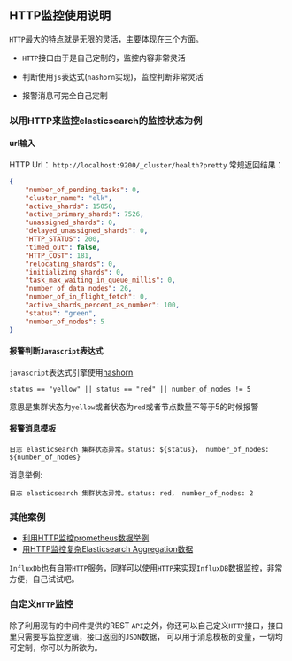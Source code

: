 ## HTTP监控使用说明

`HTTP`最大的特点就是无限的灵活，主要体现在三个方面。

* `HTTP`接口由于是自己定制的，监控内容非常灵活

* 判断使用`js`表达式(`nashorn`实现)，监控判断非常灵活

* 报警消息可完全自己定制

### 以用HTTP来监控elasticsearch的监控状态为例

#### url输入
HTTP Url： `http://localhost:9200/_cluster/health?pretty` 常规返回结果：

```json
{
    "number_of_pending_tasks": 0,
    "cluster_name": "elk",
    "active_shards": 15050,
    "active_primary_shards": 7526,
    "unassigned_shards": 0,
    "delayed_unassigned_shards": 0,
    "HTTP_STATUS": 200,
    "timed_out": false,
    "HTTP_COST": 181,
    "relocating_shards": 0,
    "initializing_shards": 0,
    "task_max_waiting_in_queue_millis": 0,
    "number_of_data_nodes": 26,
    "number_of_in_flight_fetch": 0,
    "active_shards_percent_as_number": 100,
    "status": "green",
    "number_of_nodes": 5
}
```

#### 报警判断`Javascript`表达式

`javascript`表达式引擎使用<a href="https://www.runoob.com/java/java8-nashorn-javascript.html" target="_blank">nashorn</a>

```
status == "yellow" || status == "red" || number_of_nodes != 5
```
意思是集群状态为`yellow`或者状态为`red`或者节点数量不等于5的时候报警

#### 报警消息模板

```
日志 elasticsearch 集群状态异常。status: ${status}， number_of_nodes: ${number_of_nodes}
```

消息举例:

```
日志 elasticsearch 集群状态异常。status: red， number_of_nodes: 2
```

### 其他案例

* [利用HTTP监控prometheus数据举例](./http-prometheus.md)
* [用HTTP监控复杂Elasticsearch Aggregation数据](./http-elasticsearch.md)

`InfluxDb`也有自带`HTTP`服务，同样可以使用`HTTP`来实现`InfluxDB`数据监控，非常方便，自己试试吧。

### 自定义`HTTP`监控

除了利用现有的中间件提供的REST `API`之外，你还可以自己定义`HTTP`接口，接口里只需要写监控逻辑，接口返回的`JSON`数据，
可以用于消息模板的变量，一切均可定制，你可以为所欲为。

